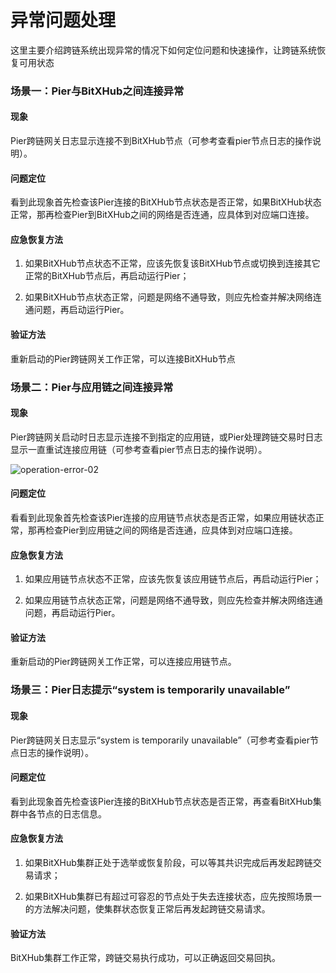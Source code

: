 # 异常问题处理

这里主要介绍跨链系统出现异常的情况下如何定位问题和快速操作，让跨链系统恢复可用状态

### 场景一：Pier与BitXHub之间连接异常

#### 现象

Pier跨链网关日志显示连接不到BitXHub节点（可参考查看pier节点日志的操作说明）。

#### 问题定位

看到此现象首先检查该Pier连接的BitXHub节点状态是否正常，如果BitXHub状态正常，那再检查Pier到BitXHub之间的网络是否连通，应具体到对应端口连接。

#### 应急恢复方法

1. 如果BitXHub节点状态不正常，应该先恢复该BitXHub节点或切换到连接其它正常的BitXHub节点后，再启动运行Pier；

2. 如果BitXHub节点状态正常，问题是网络不通导致，则应先检查并解决网络连通问题，再启动运行Pier。

#### 验证方法

重新启动的Pier跨链网关工作正常，可以连接BitXHub节点


### 场景二：Pier与应用链之间连接异常

#### 现象

Pier跨链网关启动时日志显示连接不到指定的应用链，或Pier处理跨链交易时日志显示一直重试连接应用链（可参考查看pier节点日志的操作说明）。

![operation-error-02](../../../assets/operation-error-02.png)
#### 问题定位

看看到此现象首先检查该Pier连接的应用链节点状态是否正常，如果应用链状态正常，那再检查Pier到应用链之间的网络是否连通，应具体到对应端口连接。

#### 应急恢复方法

1. 如果应用链节点状态不正常，应该先恢复该应用链节点后，再启动运行Pier；

2. 如果应用链节点状态正常，问题是网络不通导致，则应先检查并解决网络连通问题，再启动运行Pier。

#### 验证方法

重新启动的Pier跨链网关工作正常，可以连接应用链节点。



### 场景三：Pier日志提示“system is temporarily unavailable”

#### 现象

Pier跨链网关日志显示“system is temporarily unavailable”（可参考查看pier节点日志的操作说明）。

#### 问题定位

看到此现象首先检查该Pier连接的BitXHub节点状态是否正常，再查看BitXHub集群中各节点的日志信息。

#### 应急恢复方法

1. 如果BitXHub集群正处于选举或恢复阶段，可以等其共识完成后再发起跨链交易请求；

2. 如果BitXHub集群已有超过可容忍的节点处于失去连接状态，应先按照场景一的方法解决问题，使集群状态恢复正常后再发起跨链交易请求。

#### 验证方法

BitXHub集群工作正常，跨链交易执行成功，可以正确返回交易回执。
